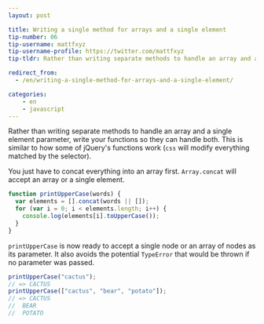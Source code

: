 ```yaml
---
layout: post

title: Writing a single method for arrays and a single element
tip-number: 06
tip-username: mattfxyz
tip-username-profile: https://twitter.com/mattfxyz
tip-tldr: Rather than writing separate methods to handle an array and a single element parameter, write your functions so they can handle both. This is similar to how some of jQuery's functions work (`css` will modify everything matched by the selector).

redirect_from:
  - /en/writing-a-single-method-for-arrays-and-a-single-element/

categories:
    - en
    - javascript
---
```


Rather than writing separate methods to handle an array and a single element parameter, write your functions so they can handle both. This is similar to how some of jQuery's functions work (`css` will modify everything matched by the selector).

You just have to concat everything into an array first. `Array.concat` will accept an array or a single element.

```javascript
function printUpperCase(words) {
  var elements = [].concat(words || []);
  for (var i = 0; i < elements.length; i++) {
    console.log(elements[i].toUpperCase());
  }
}
```

`printUpperCase` is now ready to accept a single node or an array of nodes as its parameter.  It also avoids the potential `TypeError` that would be thrown if no parameter was passed.

```javascript
printUpperCase("cactus");
// => CACTUS
printUpperCase(["cactus", "bear", "potato"]);
// => CACTUS
//  BEAR
//  POTATO
```
